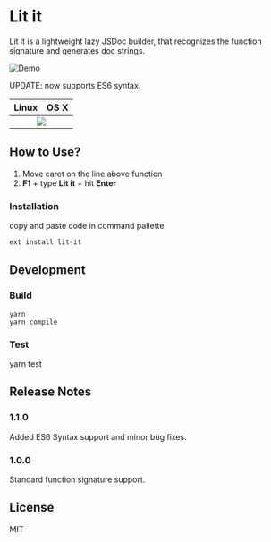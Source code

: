 # Lit it

<!--![Lit it](https://github.com/mohseenrm/lit-it/blob/master/images/lit-it.png)-->


Lit it is a lightweight lazy JSDoc builder, that recognizes the function signature and generates doc strings.

![Demo](https://raw.githubusercontent.com/mohseenrm/lit-it/master/images/demo.gif)

UPDATE: now supports ES6 syntax.

<table>
  <thead>
    <tr>
      <th>Linux</th>
      <th>OS X</th>
    </tr>
  </thead>
  <tbody>
    <tr>
      <td colspan="2" align="center">
        <a href="https://travis-ci.org/mohseenrm/lit-it"><img src="https://travis-ci.org/mohseenrm/lit-it.svg?branch=master" target="_blank"></a>
      </td>
    </tr>
  </tbody>
</table>


## How to Use?
1)  Move caret on the line above function
2) **F1** + type **Lit it** + hit **Enter**

### Installation

 copy and paste code in command pallette

```sh
ext install lit-it
```

## Development

### Build
```
yarn
yarn compile
```

### Test
yarn test

## Release Notes



### 1.1.0

Added ES6 Syntax support and minor bug fixes.

### 1.0.0

Standard function signature support.

License
----
MIT